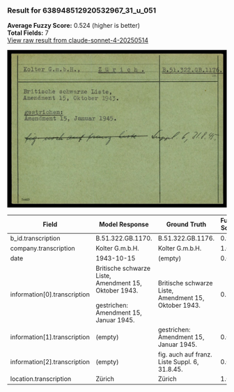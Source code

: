 ### Result for 638948512920532967_31_u_051
**Average Fuzzy Score:** 0.524 (higher is better)<br>
**Total Fields:** 7<br>
[View raw result from claude-sonnet-4-20250514](https://github.com/RISE-UNIBAS/humanities_data_benchmark/blob/main/results/2025-10-24/T0323/request_T0323_638948512920532967_31_u_051.json)

<img src="https://github.com/RISE-UNIBAS/humanities_data_benchmark/blob/main/benchmarks/blacklist/images/638948512920532967_31_u_051.jpg?raw=true" alt="638948512920532967_31_u_051" width="600px">

| Field | Model Response | Ground Truth | Fuzzy Score | Match |
|-------|----------------|--------------|-------------|-------|
| b_id.transcription | B.51.322.GB.1170. | B.51.322.GB.1176. | 0.941 | ✅ |
| company.transcription | Kolter G.m.b.H. | Kolter G.m.b.H. | 1.000 | ✅ |
| date | 1943-10-15 | (empty) | 0.000 | ❌ |
| information[0].transcription | Britische schwarze Liste,<br>Amendment 15, Oktober 1943.<br><br>gestrichen:<br>Amendment 15, Januar 1945. | Britische schwarze Liste,<br>Amendment 15, Oktober 1943. | 0.726 | ❌ |
| information[1].transcription | (empty) | gestrichen:<br>Amendment 15, Januar 1945. | 0.000 | ❌ |
| information[2].transcription | (empty) | fig. auch auf franz. Liste Suppl. 6, 31.8.45. | 0.000 | ❌ |
| location.transcription | Zürich | Zürich | 1.000 | ✅ |
